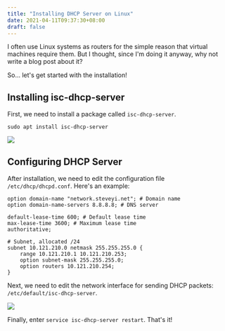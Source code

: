 ```yaml
---
title: "Installing DHCP Server on Linux"
date: 2021-04-11T09:37:30+08:00
draft: false
---
```


I often use Linux systems as routers for the simple reason that virtual machines require them. But I thought, since I'm doing it anyway, why not write a blog post about it?

So... let's get started with the installation!

## Installing isc-dhcp-server

First, we need to install a package called `isc-dhcp-server`.

```
sudo apt install isc-dhcp-server
```

![](https://static-a1.steveyi.net/media/blog/install-dhcp-server-in-linux-01.png)

## Configuring DHCP Server

After installation, we need to edit the configuration file `/etc/dhcp/dhcpd.conf`. Here's an example:

```
option domain-name "network.steveyi.net"; # Domain name
option domain-name-servers 8.8.8.8; # DNS server

default-lease-time 600; # Default lease time
max-lease-time 3600; # Maximum lease time
authoritative;

# Subnet, allocated /24
subnet 10.121.210.0 netmask 255.255.255.0 {
    range 10.121.210.1 10.121.210.253;
    option subnet-mask 255.255.255.0;
    option routers 10.121.210.254;
}
```

Next, we need to edit the network interface for sending DHCP packets: `/etc/default/isc-dhcp-server`.

![](https://static-a1.steveyi.net/media/blog/install-dhcp-server-in-linux-02.png)

Finally, enter `service isc-dhcp-server restart`. That's it!